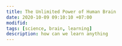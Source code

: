 ```yaml
---
title: The Unlimited Power of Human Brain
date: 2020-10-09 09:10:10 +07:00
modifid:
tags: [science, brain, learning]
description: how can we learn anything
---
```

